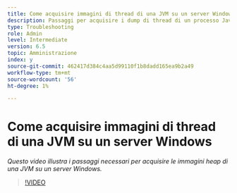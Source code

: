 ```yaml
---
title: Come acquisire immagini di thread di una JVM su un server Windows
description: Passaggi per acquisire i dump di thread di un processo Java su un server Windows
type: Troubleshooting
role: Admin
level: Intermediate
version: 6.5
topic: Amministrazione
index: y
source-git-commit: 462417d384c4aa5d99110f1b8dadd165ea9b2a49
workflow-type: tm+mt
source-wordcount: '56'
ht-degree: 1%

---
```



# Come acquisire immagini di thread di una JVM su un server Windows

*Questo video illustra i passaggi necessari per acquisire le immagini heap di una JVM su un server Windows.*

>[!VIDEO](https://video.tv.adobe.com/v/335493?quality=9&learn=on)